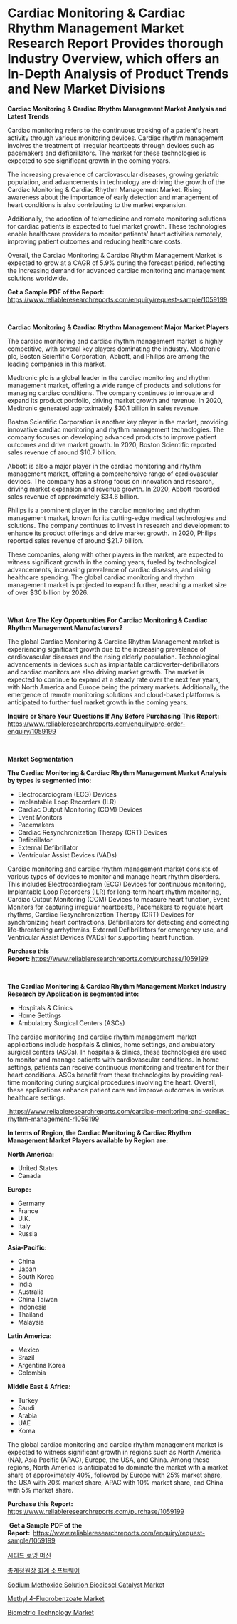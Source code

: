 <p><h1>Cardiac Monitoring & Cardiac Rhythm Management Market Research Report Provides thorough Industry Overview, which offers an In-Depth Analysis of Product Trends and New Market Divisions</h1></p><p><strong>Cardiac Monitoring & Cardiac Rhythm Management Market Analysis and Latest Trends</strong></p>
<p><p>Cardiac monitoring refers to the continuous tracking of a patient's heart activity through various monitoring devices. Cardiac rhythm management involves the treatment of irregular heartbeats through devices such as pacemakers and defibrillators. The market for these technologies is expected to see significant growth in the coming years.</p><p>The increasing prevalence of cardiovascular diseases, growing geriatric population, and advancements in technology are driving the growth of the Cardiac Monitoring & Cardiac Rhythm Management Market. Rising awareness about the importance of early detection and management of heart conditions is also contributing to the market expansion.</p><p>Additionally, the adoption of telemedicine and remote monitoring solutions for cardiac patients is expected to fuel market growth. These technologies enable healthcare providers to monitor patients' heart activities remotely, improving patient outcomes and reducing healthcare costs.</p><p>Overall, the Cardiac Monitoring & Cardiac Rhythm Management Market is expected to grow at a CAGR of 5.9% during the forecast period, reflecting the increasing demand for advanced cardiac monitoring and management solutions worldwide.</p></p>
<p><strong>Get a Sample PDF of the Report:&nbsp;</strong> <a href="https://www.reliableresearchreports.com/enquiry/request-sample/1059199">https://www.reliableresearchreports.com/enquiry/request-sample/1059199</a></p>
<p>&nbsp;</p>
<p><strong>Cardiac Monitoring & Cardiac Rhythm Management Major Market Players</strong></p>
<p><p>The cardiac monitoring and cardiac rhythm management market is highly competitive, with several key players dominating the industry. Medtronic plc, Boston Scientific Corporation, Abbott, and Philips are among the leading companies in this market.</p><p>Medtronic plc is a global leader in the cardiac monitoring and rhythm management market, offering a wide range of products and solutions for managing cardiac conditions. The company continues to innovate and expand its product portfolio, driving market growth and revenue. In 2020, Medtronic generated approximately $30.1 billion in sales revenue.</p><p>Boston Scientific Corporation is another key player in the market, providing innovative cardiac monitoring and rhythm management technologies. The company focuses on developing advanced products to improve patient outcomes and drive market growth. In 2020, Boston Scientific reported sales revenue of around $10.7 billion.</p><p>Abbott is also a major player in the cardiac monitoring and rhythm management market, offering a comprehensive range of cardiovascular devices. The company has a strong focus on innovation and research, driving market expansion and revenue growth. In 2020, Abbott recorded sales revenue of approximately $34.6 billion.</p><p>Philips is a prominent player in the cardiac monitoring and rhythm management market, known for its cutting-edge medical technologies and solutions. The company continues to invest in research and development to enhance its product offerings and drive market growth. In 2020, Philips reported sales revenue of around $21.7 billion.</p><p>These companies, along with other players in the market, are expected to witness significant growth in the coming years, fueled by technological advancements, increasing prevalence of cardiac diseases, and rising healthcare spending. The global cardiac monitoring and rhythm management market is projected to expand further, reaching a market size of over $30 billion by 2026.</p></p>
<p>&nbsp;</p>
<p><strong>What Are The Key Opportunities For Cardiac Monitoring & Cardiac Rhythm Management Manufacturers?</strong></p>
<p><p>The global Cardiac Monitoring & Cardiac Rhythm Management market is experiencing significant growth due to the increasing prevalence of cardiovascular diseases and the rising elderly population. Technological advancements in devices such as implantable cardioverter-defibrillators and cardiac monitors are also driving market growth. The market is expected to continue to expand at a steady rate over the next few years, with North America and Europe being the primary markets. Additionally, the emergence of remote monitoring solutions and cloud-based platforms is anticipated to further fuel market growth in the coming years.</p></p>
<p><strong>Inquire or Share Your Questions If Any Before Purchasing This Report:</strong> <a href="https://www.reliableresearchreports.com/enquiry/pre-order-enquiry/1059199">https://www.reliableresearchreports.com/enquiry/pre-order-enquiry/1059199</a></p>
<p>&nbsp;</p>
<p><strong>Market Segmentation</strong></p>
<p><strong>The Cardiac Monitoring & Cardiac Rhythm Management Market Analysis by types is segmented into:</strong></p>
<p><ul><li>Electrocardiogram (ECG) Devices</li><li>Implantable Loop Recorders (ILR)</li><li>Cardiac Output Monitoring (COM) Devices</li><li>Event Monitors</li><li>Pacemakers</li><li>Cardiac Resynchronization Therapy (CRT) Devices</li><li>Defibrillator</li><li>External Defibrillator</li><li>Ventricular Assist Devices (VADs)</li></ul></p>
<p><p>Cardiac monitoring and cardiac rhythm management market consists of various types of devices to monitor and manage heart rhythm disorders. This includes Electrocardiogram (ECG) Devices for continuous monitoring, Implantable Loop Recorders (ILR) for long-term heart rhythm monitoring, Cardiac Output Monitoring (COM) Devices to measure heart function, Event Monitors for capturing irregular heartbeats, Pacemakers to regulate heart rhythms, Cardiac Resynchronization Therapy (CRT) Devices for synchronizing heart contractions, Defibrillators for detecting and correcting life-threatening arrhythmias, External Defibrillators for emergency use, and Ventricular Assist Devices (VADs) for supporting heart function.</p></p>
<p><strong>Purchase this Report:&nbsp;</strong><a href="https://www.reliableresearchreports.com/purchase/1059199">https://www.reliableresearchreports.com/purchase/1059199</a></p>
<p>&nbsp;</p>
<p><strong>The Cardiac Monitoring & Cardiac Rhythm Management Market Industry Research by Application is segmented into:</strong></p>
<p><ul><li>Hospitals & Clinics</li><li>Home Settings</li><li>Ambulatory Surgical Centers (ASCs)</li></ul></p>
<p><p>The cardiac monitoring and cardiac rhythm management market applications include hospitals & clinics, home settings, and ambulatory surgical centers (ASCs). In hospitals & clinics, these technologies are used to monitor and manage patients with cardiovascular conditions. In home settings, patients can receive continuous monitoring and treatment for their heart conditions. ASCs benefit from these technologies by providing real-time monitoring during surgical procedures involving the heart. Overall, these applications enhance patient care and improve outcomes in various healthcare settings.</p></p>
<p><a href="https://www.reliableresearchreports.com/cardiac-monitoring-and-cardiac-rhythm-management-r1059199">&nbsp;https://www.reliableresearchreports.com/cardiac-monitoring-and-cardiac-rhythm-management-r1059199</a></p>
<p><strong>In terms of Region, the Cardiac Monitoring & Cardiac Rhythm Management Market Players available by Region are:</strong></p>
<p>
    <p> <strong> North America: </strong>
        <ul>
            <li>United States</li>
            <li>Canada</li>
        </ul>
        </p> 
    <p> <strong> Europe: </strong>
        <ul>
            <li>Germany</li>
            <li>France</li>
            <li>U.K.</li>
            <li>Italy</li>
            <li>Russia</li>
        </ul>
        </p> 
    <p> <strong> Asia-Pacific: </strong>
        <ul>
            <li>China</li>
            <li>Japan</li>
            <li>South Korea</li>
            <li>India</li>
            <li>Australia</li>
            <li>China Taiwan</li>
            <li>Indonesia</li>
            <li>Thailand</li>
            <li>Malaysia</li>
        </ul>
        </p> 
    <p> <strong> Latin America: </strong>
        <ul>
            <li>Mexico</li>
            <li>Brazil</li>
            <li>Argentina Korea</li>
            <li>Colombia</li>
        </ul>
        </p> 
    <p> <strong> Middle East & Africa: </strong>
        <ul>
            <li>Turkey</li>
            <li>Saudi</li>
            <li>Arabia</li>
            <li>UAE</li>
            <li>Korea</li>
        </ul>
    </p>
    </p>
<p><p>The global cardiac monitoring and cardiac rhythm management market is expected to witness significant growth in regions such as North America (NA), Asia Pacific (APAC), Europe, the USA, and China. Among these regions, North America is anticipated to dominate the market with a market share of approximately 40%, followed by Europe with 25% market share, the USA with 20% market share, APAC with 10% market share, and China with 5% market share.</p></p>
<p><strong>Purchase this Report: </strong><a href="https://www.reliableresearchreports.com/purchase/1059199">https://www.reliableresearchreports.com/purchase/1059199</a></p>
<p>&nbsp;<strong>Get a Sample PDF of the Report:&nbsp;&nbsp;</strong><a href="https://www.reliableresearchreports.com/enquiry/request-sample/1059199">https://www.reliableresearchreports.com/enquiry/request-sample/1059199</a></p>
<p><strong></strong></p>
<p><p><a href="https://github.com/khytkeqagplkzqvh/Market-Research-Report-List-1/blob/main/439122842762.md">시티드 로잉 머신</a></p><p><a href="https://medium.com/@lowellleke20231/%EC%A2%85%ED%95%A9-%EC%9B%90%EC%9E%A5-%ED%9A%8C%EA%B3%84-%EC%86%8C%ED%94%84%ED%8A%B8%EC%9B%A8%EC%96%B4-%EC%8B%9C%EC%9E%A5-%EA%B2%BD%EC%9F%81-%EB%B6%84%EC%84%9D-%EC%8B%9C%EC%9E%A5-%EB%8F%99%ED%96%A5-%EB%B0%8F-2031%EB%85%84%EA%B9%8C%EC%A7%80%EC%9D%98-%EC%98%88%EC%B8%A1-416aac1ef77a">총계정원장 회계 소프트웨어</a></p><p><a href="https://www.linkedin.com/pulse/sodium-methoxide-solution-biodiesel-catalyst-market-comprehensive-bznvc?trackingId=oIWv2F8t46ur48xKnxMiTQ%3D%3D">Sodium Methoxide Solution Biodiesel Catalyst Market</a></p><p><a href="https://issuu.com/reportprime-2/docs/methyl-4-fluorobenzoate-market-size-2030.pptx">Methyl 4-Fluorobenzoate Market</a></p><p><a href="https://github.com/Airanohannonzb68e5pb53oc1/Market-Research-Report-List-2/blob/main/biometric-technology-market.md">Biometric Technology Market</a></p></p>